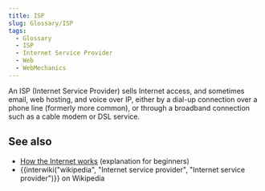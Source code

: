 ```yaml
---
title: ISP
slug: Glossary/ISP
tags:
  - Glossary
  - ISP
  - Internet Service Provider
  - Web
  - WebMechanics
---
```

An ISP (Internet Service Provider) sells Internet access, and sometimes email, web hosting, and voice over IP, either by a dial-up connection over a phone line (formerly more common), or through a broadband connection such as a cable modem or DSL service.

## See also

- [How the Internet works](/en-US/docs/Learn/Common_questions/How_does_the_Internet_work) (explanation for beginners)
- {{interwiki("wikipedia", "Internet service provider", "Internet service provider")}} on Wikipedia
